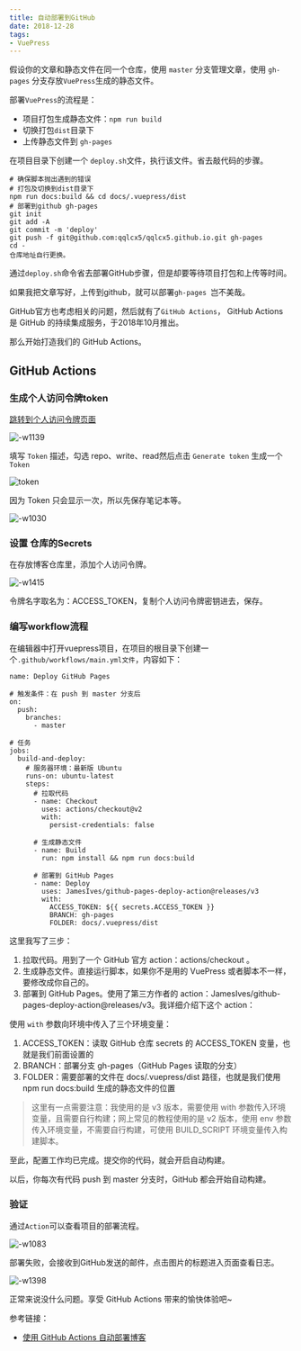 ```yaml
---
title: 自动部署到GitHub
date: 2018-12-28
tags:
- VuePress
---
```


假设你的文章和静态文件在同一个仓库，使用 `master` 分支管理文章，使用 `gh-pages` 分支存放`VuePress`生成的静态文件。

部署`VuePress`的流程是：

- 项目打包生成静态文件：`npm run build`
- 切换打包`dist`目录下
- 上传静态文件到 `gh-pages`

在项目目录下创建一个 `deploy.sh`文件，执行该文件。省去敲代码的步骤。

```
# 确保脚本抛出遇到的错误
# 打包及切换到dist目录下
npm run docs:build && cd docs/.vuepress/dist
# 部署到github gh-pages
git init
git add -A
git commit -m 'deploy'
git push -f git@github.com:qqlcx5/qqlcx5.github.io.git gh-pages
cd -
仓库地址自行更换。
```
通过`deploy.sh`命令省去部署GitHub步骤，但是却要等待项目打包和上传等时间。

如果我把文章写好，上传到github，就可以部署`gh-pages
`岂不美哉。

GitHub官方也考虑相关的问题，然后就有了`GitHub Actions`，
GitHub Actions 是 GitHub 的持续集成服务，于2018年10月推出。

那么开始打造我们的 GitHub Actions。
## GitHub Actions

### 生成个人访问令牌token

[跳转到个人访问令牌页面](https://github.com/settings/tokens)

![-w1139](https://cdn.jsdelivr.net/gh/qqlcx5/figure-bed@1.0/img/20200710230334.jpg)

填写 `Token` 描述，勾选 repo、write、read然后点击 `Generate token` 生成一个 `Token`

![token](media/15941321303313/15945467642127.jpg)

因为 Token 只会显示一次，所以先保存笔记本等。

![-w1030](https://cdn.jsdelivr.net/gh/qqlcx5/figure-bed@1.0/img/20200710230337.jpg)

###  设置 仓库的Secrets

在存放博客仓库里，添加个人访问令牌。

![-w1415](media/15945439850942/15945470533312.jpg)

令牌名字取名为：ACCESS_TOKEN，复制个人访问令牌密钥进去，保存。

### 编写workflow流程

在编辑器中打开vuepress项目，在项目的根目录下创建一个`.github/workflows/main.yml文件`，内容如下：

```
name: Deploy GitHub Pages

# 触发条件：在 push 到 master 分支后
on:
  push:
    branches:
      - master

# 任务
jobs:
  build-and-deploy:
    # 服务器环境：最新版 Ubuntu
    runs-on: ubuntu-latest
    steps:
      # 拉取代码
      - name: Checkout
        uses: actions/checkout@v2
        with:
          persist-credentials: false

      # 生成静态文件
      - name: Build
        run: npm install && npm run docs:build

      # 部署到 GitHub Pages
      - name: Deploy
        uses: JamesIves/github-pages-deploy-action@releases/v3
        with:
          ACCESS_TOKEN: ${{ secrets.ACCESS_TOKEN }}
          BRANCH: gh-pages
          FOLDER: docs/.vuepress/dist
```

这里我写了三步：

1. 拉取代码。用到了一个 GitHub 官方 action：actions/checkout 。
1. 生成静态文件。直接运行脚本，如果你不是用的 VuePress 或者脚本不一样，要修改成你自己的。
1. 部署到 GitHub Pages。使用了第三方作者的 action：JamesIves/github-pages-deploy-action@releases/v3。我详细介绍下这个 action：

使用 `with` 参数向环境中传入了三个环境变量：

1. ACCESS_TOKEN：读取 GitHub 仓库 secrets 的 ACCESS_TOKEN 变量，也就是我们前面设置的
1. BRANCH：部署分支 gh-pages（GitHub Pages 读取的分支）
1. FOLDER：需要部署的文件在 docs/.vuepress/dist 路径，也就是我们使用 npm run docs:build 生成的静态文件的位置

> 这里有一点需要注意：我使用的是 v3 版本，需要使用 with 参数传入环境变量，且需要自行构建；网上常见的教程使用的是 v2 版本，使用 env 参数传入环境变量，不需要自行构建，可使用 BUILD_SCRIPT 环境变量传入构建脚本。

至此，配置工作均已完成。提交你的代码，就会开启自动构建。

以后，你每次有代码 push 到 master 分支时，GitHub 都会开始自动构建。

### 验证

通过`Action`可以查看项目的部署流程。

![-w1083](media/15945439850942/15945482529364.jpg)

部署失败，会接收到GitHub发送的邮件，点击图片的标题进入页面查看日志。

![-w1398](media/15945439850942/15945485535600.jpg)

正常来说没什么问题。享受 GitHub Actions 带来的愉快体验吧~

参考链接：

- [使用 GitHub Actions 自动部署博客](https://vuepress-theme-reco.recoluan.com/views/other/github-actions.html#%E8%AE%BE%E7%BD%AE-secrets)

